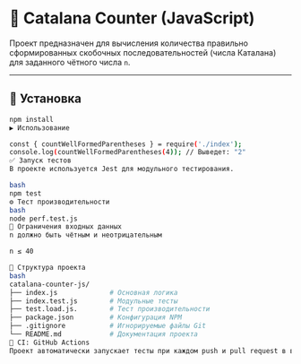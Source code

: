 # 🧮 Catalana Counter (JavaScript)

Проект предназначен для вычисления количества правильно сформированных скобочных последовательностей (числа Каталана) для заданного чётного числа `n`.

---

## 🚀 Установка

```bash
npm install
▶️ Использование

const { countWellFormedParentheses } = require('./index');
console.log(countWellFormedParentheses(4)); // Выведет: "2"
✅ Запуск тестов
В проекте используется Jest для модульного тестирования.

bash
npm test
⚙️ Тест производительности
bash
node perf.test.js
📌 Ограничения входных данных
n должно быть чётным и неотрицательным

n ≤ 40

📁 Структура проекта
bash
catalana-counter-js/
├── index.js             # Основная логика
├── index.test.js        # Модульные тесты
├── test.load.js.        # Тест производительности
├── package.json         # Конфигурация NPM
├── .gitignore           # Игнорируемые файлы Git
└── README.md            # Документация проекта
🔄 CI: GitHub Actions
Проект автоматически запускает тесты при каждом push и pull request в ветку main, используя GitHub Actions.
